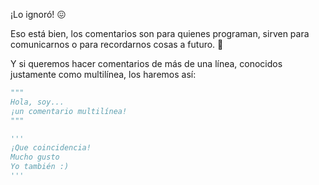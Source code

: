 ¡Lo ignoró! :confounded:

Eso está bien, los comentarios son para quienes programan, sirven para comunicarnos o para recordarnos cosas a futuro. :brain:

Y si queremos hacer comentarios de más de una línea, conocidos justamente como multilínea, los haremos así:

```python
"""
Hola, soy...
¡un comentario multilínea!
"""

'''
¡Que coincidencia!
Mucho gusto
Yo también :)
'''
```